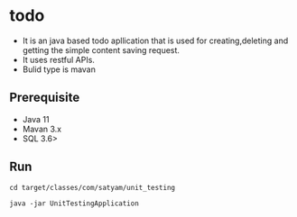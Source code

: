 # todo

* It is an java based todo apllication that is used for creating,deleting and getting the simple content saving request.
* It uses restful APIs.
* Bulid type is mavan


## Prerequisite

* Java 11
* Mavan 3.x
* SQL 3.6>

## Run 

`cd target/classes/com/satyam/unit_testing`

`java -jar UnitTestingApplication`
